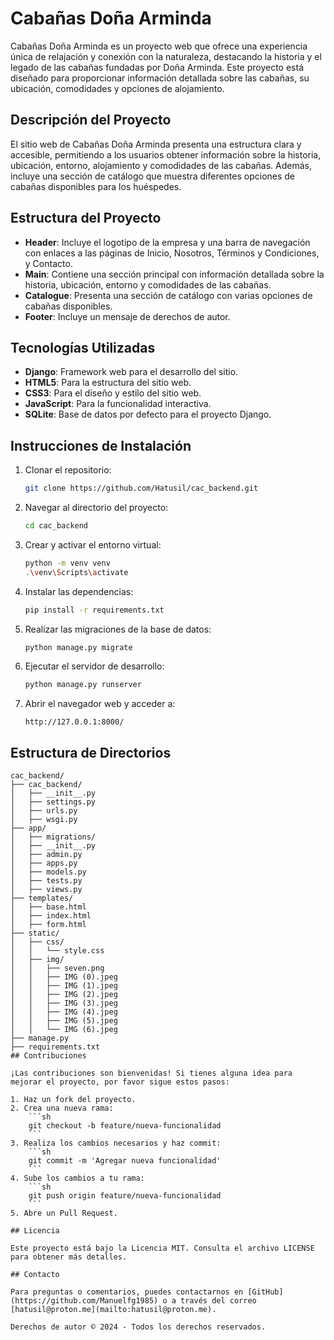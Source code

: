 # Cabañas Doña Arminda

Cabañas Doña Arminda es un proyecto web que ofrece una experiencia única de relajación y conexión con la naturaleza, destacando la historia y el legado de las cabañas fundadas por Doña Arminda. Este proyecto está diseñado para proporcionar información detallada sobre las cabañas, su ubicación, comodidades y opciones de alojamiento.

## Descripción del Proyecto

El sitio web de Cabañas Doña Arminda presenta una estructura clara y accesible, permitiendo a los usuarios obtener información sobre la historia, ubicación, entorno, alojamiento y comodidades de las cabañas. Además, incluye una sección de catálogo que muestra diferentes opciones de cabañas disponibles para los huéspedes.

## Estructura del Proyecto

- **Header**: Incluye el logotipo de la empresa y una barra de navegación con enlaces a las páginas de Inicio, Nosotros, Términos y Condiciones, y Contacto.
- **Main**: Contiene una sección principal con información detallada sobre la historia, ubicación, entorno y comodidades de las cabañas.
- **Catalogue**: Presenta una sección de catálogo con varias opciones de cabañas disponibles.
- **Footer**: Incluye un mensaje de derechos de autor.

## Tecnologías Utilizadas

- **Django**: Framework web para el desarrollo del sitio.
- **HTML5**: Para la estructura del sitio web.
- **CSS3**: Para el diseño y estilo del sitio web.
- **JavaScript**: Para la funcionalidad interactiva.
- **SQLite**: Base de datos por defecto para el proyecto Django.

## Instrucciones de Instalación

1. Clonar el repositorio:
    ```sh
    git clone https://github.com/Hatusil/cac_backend.git
    ```

2. Navegar al directorio del proyecto:
    ```sh
    cd cac_backend
    ```

3. Crear y activar el entorno virtual:
    ```sh
    python -m venv venv
    .\venv\Scripts\activate
    ```

4. Instalar las dependencias:
    ```sh
    pip install -r requirements.txt
    ```

5. Realizar las migraciones de la base de datos:
    ```sh
    python manage.py migrate
    ```

6. Ejecutar el servidor de desarrollo:
    ```sh
    python manage.py runserver
    ```

7. Abrir el navegador web y acceder a:
    ```
    http://127.0.0.1:8000/
    ```

## Estructura de Directorios

```plaintext
cac_backend/
├── cac_backend/
│   ├── __init__.py
│   ├── settings.py
│   ├── urls.py
│   ├── wsgi.py
├── app/
│   ├── migrations/
│   ├── __init__.py
│   ├── admin.py
│   ├── apps.py
│   ├── models.py
│   ├── tests.py
│   ├── views.py
├── templates/
│   ├── base.html
│   ├── index.html
│   ├── form.html
├── static/
│   ├── css/
│   │   └── style.css
│   ├── img/
│   │   ├── seven.png
│   │   ├── IMG (0).jpeg
│   │   ├── IMG (1).jpeg
│   │   ├── IMG (2).jpeg
│   │   ├── IMG (3).jpeg
│   │   ├── IMG (4).jpeg
│   │   ├── IMG (5).jpeg
│   │   └── IMG (6).jpeg
├── manage.py
├── requirements.txt
## Contribuciones

¡Las contribuciones son bienvenidas! Si tienes alguna idea para mejorar el proyecto, por favor sigue estos pasos:

1. Haz un fork del proyecto.
2. Crea una nueva rama:
    ```sh
    git checkout -b feature/nueva-funcionalidad
    ```
3. Realiza los cambios necesarios y haz commit:
    ```sh
    git commit -m 'Agregar nueva funcionalidad'
    ```
4. Sube los cambios a tu rama:
    ```sh
    git push origin feature/nueva-funcionalidad
    ```
5. Abre un Pull Request.

## Licencia

Este proyecto está bajo la Licencia MIT. Consulta el archivo LICENSE para obtener más detalles.

## Contacto

Para preguntas o comentarios, puedes contactarnos en [GitHub](https://github.com/Manuelfg1985) o a través del correo [hatusil@proton.me](mailto:hatusil@proton.me).

Derechos de autor © 2024 - Todos los derechos reservados.
